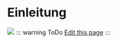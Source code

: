 # Einleitung
![](/iobroker_traccar.png)
::: warning ToDo
 [Edit this page](https://github.com/o0shojo0o/doc/edit/master/src/ioBroker_traccar/index.md)
:::
